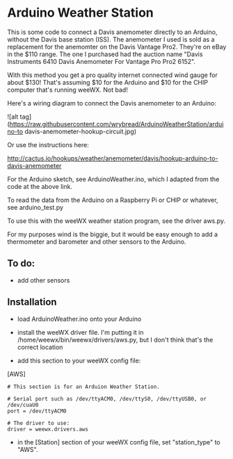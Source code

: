 # Arduino Weather Station

This is some code to connect a Davis anemometer directly to an Arduino, without the Davis base station (ISS). The anemometer I used is sold as a replacement for the anemomter on the Davis Vantage Pro2. They're on eBay in the $110 range. The one I purchased had the auction name "Davis Instruments 6410 Davis Anemometer For Vantage Pro Pro2 6152".

With this method you get a pro quality internet connected wind gauge for about $130! That's assuming $10 for the Arduino and $10 for the CHIP computer that's running weeWX. Not bad!

Here's a wiring diagram to connect the Davis anemometer to an Arduino:

![alt tag](https://raw.githubusercontent.com/wrybread/ArduinoWeatherStation/arduino-to davis-anemometer-hookup-circuit.jpg)

Or use the instructions here:

http://cactus.io/hookups/weather/anemometer/davis/hookup-arduino-to-davis-anemometer

For the Arduino sketch, see ArduinoWeather.ino, which I adapted from the code at the above link.

To read the data from the Arduino on a Raspberry Pi or CHIP or whatever, see arduino_test.py

To use this with the weeWX weather station program, see the driver aws.py.

For my purposes wind is the biggie, but it would be easy enough to add a thermometer and barometer and other sensors to the Arduino.

## To do:

- add other sensors

## Installation

- load ArduinoWeather.ino onto your Arduino

- install the weeWX driver file. I'm putting it in /home/weewx/bin/weewx/drivers/aws.py, but I don't think that's the correct location

- add this section to your weeWX config file:

[AWS]

    # This section is for an Arduion Weather Station.

    # Serial port such as /dev/ttyACM0, /dev/ttyS0, /dev/ttyUSB0, or /dev/cuaU0
    port = /dev/ttyACM0

    # The driver to use:
    driver = weewx.drivers.aws

- in the [Station] section of your weeWX config file, set "station_type" to "AWS".


